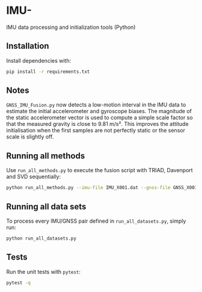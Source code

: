 # IMU-
IMU data processing and initialization tools (Python)

## Installation

Install dependencies with:

```bash
pip install -r requirements.txt
```

## Notes

`GNSS_IMU_Fusion.py` now detects a low-motion interval in the IMU data to
estimate the initial accelerometer and gyroscope biases. The magnitude of the
static accelerometer vector is used to compute a simple scale factor so that the
measured gravity is close to 9.81 m/s². This improves the attitude
initialisation when the first samples are not perfectly static or the sensor
scale is slightly off.

## Running all methods

Use `run_all_methods.py` to execute the fusion script with TRIAD, Davenport and SVD sequentially:

```bash
python run_all_methods.py --imu-file IMU_X001.dat --gnss-file GNSS_X001.csv
```

## Running all data sets

To process every IMU/GNSS pair defined in `run_all_datasets.py`, simply run:

```bash
python run_all_datasets.py
```

## Tests

Run the unit tests with `pytest`:

```bash
pytest -q
```
